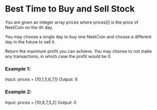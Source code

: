 # Best Time to Buy and Sell Stock

You are given an integer array prices where prices[i] is the price of NeetCoin on the ith day.

You may choose a single day to buy one NeetCoin and choose a different day in the future to sell it.

Return the maximum profit you can achieve. You may choose to not make any transactions, in which case the profit would be 0.

### Example 1:
Input: prices = [10,1,5,6,7,1]
Output: 6

### Example 2:
Input: prices = [10,8,7,5,2]
Output: 0
